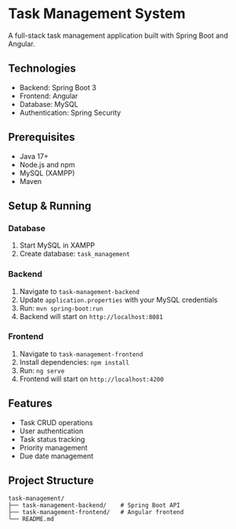 # Task Management System

A full-stack task management application built with Spring Boot and Angular.

## Technologies

- Backend: Spring Boot 3
- Frontend: Angular
- Database: MySQL
- Authentication: Spring Security

## Prerequisites

- Java 17+
- Node.js and npm
- MySQL (XAMPP)
- Maven

## Setup & Running

### Database
1. Start MySQL in XAMPP
2. Create database: `task_management`

### Backend
1. Navigate to `task-management-backend`
2. Update `application.properties` with your MySQL credentials
3. Run: `mvn spring-boot:run`
4. Backend will start on `http://localhost:8081`

### Frontend
1. Navigate to `task-management-frontend`
2. Install dependencies: `npm install`
3. Run: `ng serve`
4. Frontend will start on `http://localhost:4200`

## Features

- Task CRUD operations
- User authentication
- Task status tracking
- Priority management
- Due date management

## Project Structure

```
task-management/
├── task-management-backend/    # Spring Boot API
├── task-management-frontend/   # Angular frontend
└── README.md
```